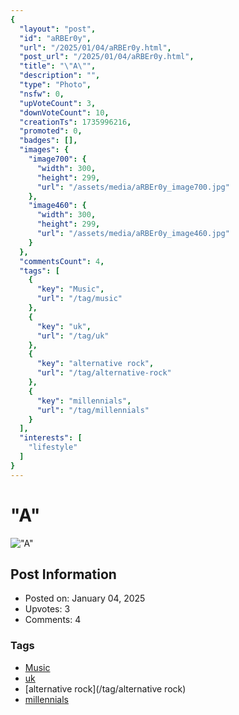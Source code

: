 ```yaml
---
{
  "layout": "post",
  "id": "aRBEr0y",
  "url": "/2025/01/04/aRBEr0y.html",
  "post_url": "/2025/01/04/aRBEr0y.html",
  "title": "\"A\"",
  "description": "",
  "type": "Photo",
  "nsfw": 0,
  "upVoteCount": 3,
  "downVoteCount": 10,
  "creationTs": 1735996216,
  "promoted": 0,
  "badges": [],
  "images": {
    "image700": {
      "width": 300,
      "height": 299,
      "url": "/assets/media/aRBEr0y_image700.jpg"
    },
    "image460": {
      "width": 300,
      "height": 299,
      "url": "/assets/media/aRBEr0y_image460.jpg"
    }
  },
  "commentsCount": 4,
  "tags": [
    {
      "key": "Music",
      "url": "/tag/music"
    },
    {
      "key": "uk",
      "url": "/tag/uk"
    },
    {
      "key": "alternative rock",
      "url": "/tag/alternative-rock"
    },
    {
      "key": "millennials",
      "url": "/tag/millennials"
    }
  ],
  "interests": [
    "lifestyle"
  ]
}
---
```


# "A"

!["A"](/assets/media/aRBEr0y_image700.jpg)

## Post Information

- Posted on: January 04, 2025
- Upvotes: 3
- Comments: 4

### Tags

- [Music](/tag/Music)
- [uk](/tag/uk)
- [alternative rock](/tag/alternative rock)
- [millennials](/tag/millennials)
